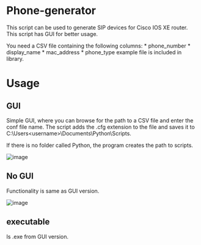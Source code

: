 
# Phone-generator
This script can be used to generate SIP devices for Cisco IOS XE router.
This script has GUI for better usage.

   You need a CSV file containing the following columns:
            * phone_number
            * display_name
            * mac_address
            * phone_type
      example file is included in library.

# Usage
## GUI
Simple GUI, where you can browse for the path to a CSV file and enter the conf file name. The script adds the .cfg extension to the file and saves it to C:\Users&lt;username>\Documents\Python\Scripts.

If there is no folder called Python, the program creates the path to scripts.

![image](https://github.com/CodeWhisperer69/Cisco-collab/assets/150474858/b3715b62-ef2a-431d-a6a5-56d95d9095d8)

## No GUI
Functionality is same as GUI version. 

![image](https://github.com/CodeWhisperer69/Cisco-collab/assets/150474858/a9a335e6-4788-4f56-a0e0-42cdd71cdd90)

## executable
Is .exe from GUI version.
